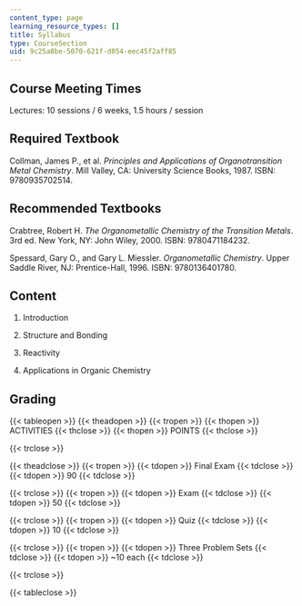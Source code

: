 ```yaml
---
content_type: page
learning_resource_types: []
title: Syllabus
type: CourseSection
uid: 9c25a8be-5070-621f-d054-eec45f2aff85
---
```


Course Meeting Times
--------------------

Lectures: 10 sessions / 6 weeks, 1.5 hours / session

Required Textbook
-----------------

Collman, James P., et al. _Principles and Applications of Organotransition Metal Chemistry_. Mill Valley, CA: University Science Books, 1987. ISBN: 9780935702514.

Recommended Textbooks
---------------------

Crabtree, Robert H. _The Organometallic Chemistry of the Transition Metals_. 3rd ed. New York, NY: John Wiley, 2000. ISBN: 9780471184232.

Spessard, Gary O., and Gary L. Miessler. _Organometallic Chemistry_. Upper Saddle River, NJ: Prentice-Hall, 1996. ISBN: 9780136401780.

Content
-------

1.  Introduction  
    
2.  Structure and Bonding  
    
3.  Reactivity  
    
4.  Applications in Organic Chemistry

Grading
-------

{{< tableopen >}}
{{< theadopen >}}
{{< tropen >}}
{{< thopen >}}
ACTIVITIES
{{< thclose >}}
{{< thopen >}}
POINTS
{{< thclose >}}

{{< trclose >}}

{{< theadclose >}}
{{< tropen >}}
{{< tdopen >}}
Final Exam
{{< tdclose >}}
{{< tdopen >}}
90
{{< tdclose >}}

{{< trclose >}}
{{< tropen >}}
{{< tdopen >}}
Exam
{{< tdclose >}}
{{< tdopen >}}
50
{{< tdclose >}}

{{< trclose >}}
{{< tropen >}}
{{< tdopen >}}
Quiz
{{< tdclose >}}
{{< tdopen >}}
10
{{< tdclose >}}

{{< trclose >}}
{{< tropen >}}
{{< tdopen >}}
Three Problem Sets
{{< tdclose >}}
{{< tdopen >}}
~10 each
{{< tdclose >}}

{{< trclose >}}

{{< tableclose >}}